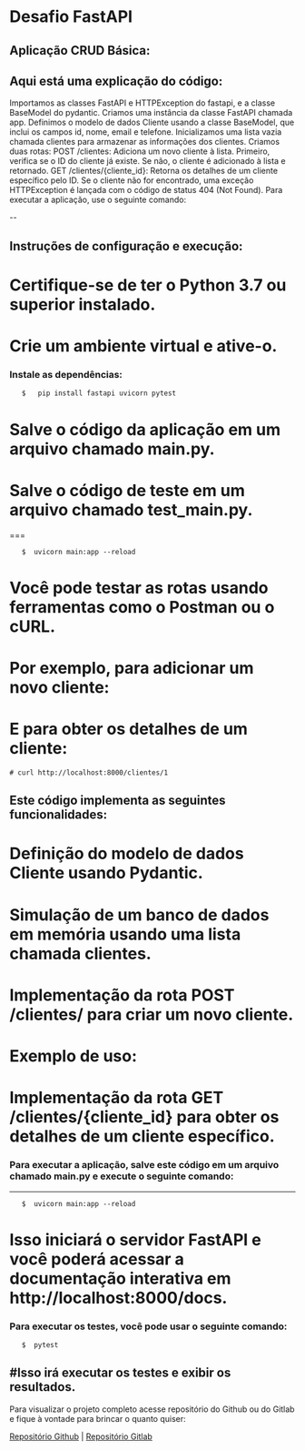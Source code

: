 # Desafio FastAPI
## Aplicação CRUD Básica:

## Aqui está uma explicação do código:

Importamos as classes FastAPI e HTTPException do fastapi, e a classe BaseModel do pydantic.
Criamos uma instância da classe FastAPI chamada app.
Definimos o modelo de dados Cliente usando a classe BaseModel, que inclui os campos id, nome, email e telefone.
Inicializamos uma lista vazia chamada clientes para armazenar as informações dos clientes.
Criamos duas rotas:
POST /clientes: Adiciona um novo cliente à lista. Primeiro, verifica se o ID do cliente já existe. Se não, o cliente é adicionado à lista e retornado.
GET /clientes/{cliente_id}: Retorna os detalhes de um cliente específico pelo ID. Se o cliente não for encontrado, uma exceção HTTPException é lançada com o código de status 404 (Not Found).
Para executar a aplicação, use o seguinte comando:

--

## Instruções de configuração e execução:

# Certifique-se de ter o Python 3.7 ou superior instalado.
# Crie um ambiente virtual e ative-o.

### Instale as dependências:

~~~
   $   pip install fastapi uvicorn pytest
~~~

# Salve o código da aplicação em um arquivo chamado main.py.
# Salve o código de teste em um arquivo chamado test_main.py.

===

~~~
   $  uvicorn main:app --reload
~~~

# Você pode testar as rotas usando ferramentas como o Postman ou o cURL. 
# Por exemplo, para adicionar um novo cliente:

# E para obter os detalhes de um cliente:

	# curl http://localhost:8000/clientes/1
	
## Este código implementa as seguintes funcionalidades:

# Definição do modelo de dados Cliente usando Pydantic.
# Simulação de um banco de dados em memória usando uma lista chamada clientes.
# Implementação da rota POST /clientes/ para criar um novo cliente.

# Exemplo de uso:

# Implementação da rota GET /clientes/{cliente_id} para obter os detalhes de um cliente específico.	

### Para executar a aplicação, salve este código em um arquivo chamado main.py e execute o seguinte comando:
---

~~~
   $  uvicorn main:app --reload
~~~


# Isso iniciará o servidor FastAPI e você poderá acessar a documentação interativa em http://localhost:8000/docs.



### Para executar os testes, você pode usar o seguinte comando:

~~~
   $  pytest
~~~

	
#Isso irá executar os testes e exibir os resultados.
---


Para visualizar o projeto completo acesse repositório do Github ou do Gitlab e fique à vontade para brincar o quanto quiser:

[Repositório Github](https://github.com/python-curso/rest-api/)
 | [Repositório Gitlab](https://gitlab.com/python-curso/rest-api)





